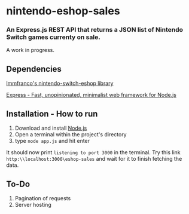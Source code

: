 # nintendo-eshop-sales

### An Express.js REST API that returns a JSON list of Nintendo Switch games currenty on sale.
A work in progress.

Dependencies
------
[lmmfranco's nintendo-switch-eshop library](https://github.com/lmmfranco/nintendo-switch-eshop)

[Express - Fast, unopinionated, minimalist web framework for Node.js](https://github.com/expressjs/express)

Installation - How to run
------

1. Download and install [Node.js](https://nodejs.org/en/)
2. Open a terminal within the project's directory
3. type `node app.js` and hit enter

It should now print `listening to port 3000` in the terminal. Try this link `http:\\localhost:3000\eshop-sales` and wait for it to finish fetching the data.

To-Do
------

1. Pagination of requests
2. Server hosting

